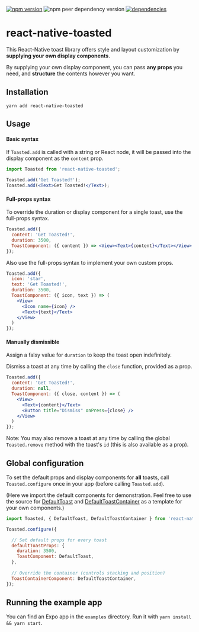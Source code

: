 [![npm version](https://badge.fury.io/js/react-native-toasted.svg)](https://badge.fury.io/js/react-native-toasted)
![npm peer dependency version](https://img.shields.io/npm/dependency-version/react-native-toasted/peer/react-native)
[![dependencies](https://david-dm.org/landerson352/react-native-toasted.svg)](https://david-dm.org/landerson352/react-native-toasted)

# react-native-toasted

This React-Native toast library offers style and layout customization
by **supplying your own display components**.

By supplying your own display component, you can pass **any props** you need,
and **structure** the contents however you want.

## Installation

```
yarn add react-native-toasted
```

## Usage

#### Basic syntax

If `Toasted.add` is called with a string or React node,
it will be passed into the display component as the `content` prop.

```jsx
import Toasted from 'react-native-toasted';

Toasted.add('Get Toasted!');
Toasted.add(<Text>Get Toasted!</Text>);
```

#### Full-props syntax

To override the duration or display component for a single toast,
use the full-props syntax.

```jsx
Toasted.add({
  content: 'Get Toasted!',
  duration: 3500,
  ToastComponent: ({ content }) => <View><Text>{content}</Text></View>
});
```

Also use the full-props syntax to implement your own custom props.

```jsx
Toasted.add({
  icon: 'star',
  text: 'Get Toasted!',
  duration: 3500,
  ToastComponent: ({ icon, text }) => (
    <View>
      <Icon name={icon} />
      <Text>{text}</Text>
    </View>
  )
});
```

#### Manually dismissible

Assign a falsy value for `duration` to keep the toast open indefinitely.

Dismiss a toast at any time by calling the `close` function, provided as a prop.

```jsx
Toasted.add({
  content: 'Get Toasted!',
  duration: null,
  ToastComponent: ({ close, content }) => (
    <View>
      <Text>{content}</Text>
      <Button title="Dismiss" onPress={close} />
    </View>
  )
});
```

Note: You may also remove a toast at any time by calling the global `Toasted.remove` method with the toast's `id` 
(this is also available as a prop).

## Global configuration

To set the default props and display components for **all** toasts,
call `Toasted.configure` once in your app (before calling `Toasted.add`).

(Here we import the default components for demonstration. 
Feel free to use the source for 
[DefaultToast](https://github.com/Landerson352/react-native-toasted/blob/master/src/DefaultToast.js) and 
[DefaultToastContainer](https://github.com/Landerson352/react-native-toasted/blob/master/src/DefaultToastContainer.js) 
as a template for your own components.)

```jsx
import Toasted, { DefaultToast, DefaultToastContainer } from 'react-native-toasted';

Toasted.configure({

  // Set default props for every toast
  defaultToastProps: {
    duration: 3500,
    ToastComponent: DefaultToast,
  },
  
  // Override the container (controls stacking and position)
  ToastContainerComponent: DefaultToastContainer,
});
```

## Running the example app

You can find an Expo app in the `examples` directory.
Run it with `yarn install && yarn start`.
